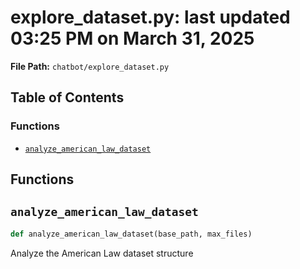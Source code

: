 # explore_dataset.py: last updated 03:25 PM on March 31, 2025

**File Path:** `chatbot/explore_dataset.py`

## Table of Contents

### Functions

- [`analyze_american_law_dataset`](#analyze_american_law_dataset)

## Functions

## `analyze_american_law_dataset`

```python
def analyze_american_law_dataset(base_path, max_files)
```

Analyze the American Law dataset structure
